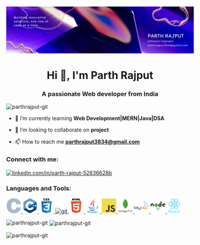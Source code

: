 ![logo](https://github.com/Parthrajput-git/Parthrajput-git/blob/main/Blue%20And%20Purple%20Professional%20Technology%20LinkedIn%20Banner.png)
<h1 align="center">Hi 👋, I'm Parth Rajput</h1>
<h3 align="center">A passionate Web developer from India</h3>

<p align="left"> <img src="https://komarev.com/ghpvc/?username=parthrajput-git&label=Profile%20views&color=0e75b6&style=flat" alt="parthrajput-git" /> </p>

- 🌱 I’m currently learning **Web Development|MERN|Java|DSA**

- 👯 I’m looking to collaborate on **project**

- 📫 How to reach me **parthrajput3834@gmail.com**

<h3 align="left">Connect with me:</h3>
<p align="left">
<a href="https://linkedin.com/in/linkedin.com/in/parth-rajput-52836628b" target="blank"><img align="center" src="https://raw.githubusercontent.com/rahuldkjain/github-profile-readme-generator/master/src/images/icons/Social/linked-in-alt.svg" alt="linkedin.com/in/parth-rajput-52836628b" height="30" width="40" /></a>
</p>

<h3 align="left">Languages and Tools:</h3>
<p align="left"> <a href="https://www.cprogramming.com/" target="_blank" rel="noreferrer"> <img src="https://raw.githubusercontent.com/devicons/devicon/master/icons/c/c-original.svg" alt="c" width="40" height="40"/> </a> <a href="https://www.w3schools.com/cpp/" target="_blank" rel="noreferrer"> <img src="https://raw.githubusercontent.com/devicons/devicon/master/icons/cplusplus/cplusplus-original.svg" alt="cplusplus" width="40" height="40"/> </a> <a href="https://www.w3schools.com/css/" target="_blank" rel="noreferrer"> <img src="https://raw.githubusercontent.com/devicons/devicon/master/icons/css3/css3-original-wordmark.svg" alt="css3" width="40" height="40"/> </a> <a href="https://git-scm.com/" target="_blank" rel="noreferrer"> <img src="https://www.vectorlogo.zone/logos/git-scm/git-scm-icon.svg" alt="git" width="40" height="40"/> </a> <a href="https://www.w3.org/html/" target="_blank" rel="noreferrer"> <img src="https://raw.githubusercontent.com/devicons/devicon/master/icons/html5/html5-original-wordmark.svg" alt="html5" width="40" height="40"/> </a> <a href="https://www.java.com" target="_blank" rel="noreferrer"> <img src="https://raw.githubusercontent.com/devicons/devicon/master/icons/java/java-original.svg" alt="java" width="40" height="40"/> </a> <a href="https://developer.mozilla.org/en-US/docs/Web/JavaScript" target="_blank" rel="noreferrer"> <img src="https://raw.githubusercontent.com/devicons/devicon/master/icons/javascript/javascript-original.svg" alt="javascript" width="40" height="40"/> </a> <a href="https://www.mongodb.com/" target="_blank" rel="noreferrer"> <img src="https://raw.githubusercontent.com/devicons/devicon/master/icons/mongodb/mongodb-original-wordmark.svg" alt="mongodb" width="40" height="40"/> </a> <a href="https://www.mysql.com/" target="_blank" rel="noreferrer"> <img src="https://raw.githubusercontent.com/devicons/devicon/master/icons/mysql/mysql-original-wordmark.svg" alt="mysql" width="40" height="40"/> </a> <a href="https://nodejs.org" target="_blank" rel="noreferrer"> <img src="https://raw.githubusercontent.com/devicons/devicon/master/icons/nodejs/nodejs-original-wordmark.svg" alt="nodejs" width="40" height="40"/> </a> <a href="https://reactjs.org/" target="_blank" rel="noreferrer"> <img src="https://raw.githubusercontent.com/devicons/devicon/master/icons/react/react-original-wordmark.svg" alt="react" width="40" height="40"/> </a> </p>

<p><img align="left" src="https://github-readme-stats.vercel.app/api/top-langs?username=parthrajput-git&show_icons=true&locale=en&layout=compact" alt="parthrajput-git" /></p>

<p>&nbsp;<img align="center" src="https://github-readme-stats.vercel.app/api?username=parthrajput-git&show_icons=true&locale=en" alt="parthrajput-git" /></p>

<p><img align="center" src="https://github-readme-streak-stats.herokuapp.com/?user=parthrajput-git&" alt="parthrajput-git" /></p>
